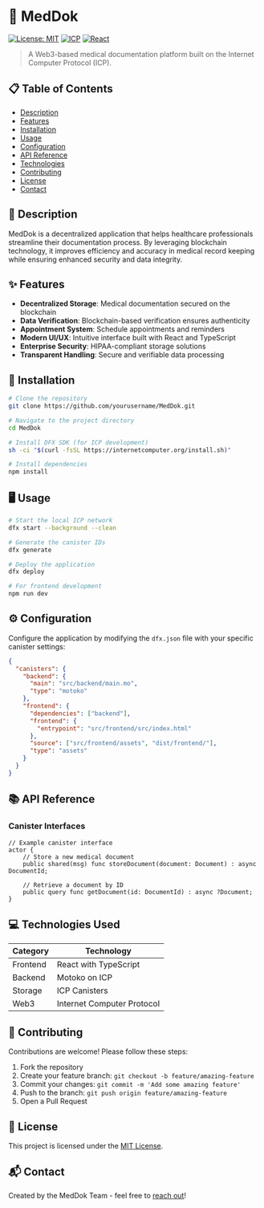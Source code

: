 # 🏥 MedDok

[![License: MIT](https://img.shields.io/badge/License-MIT-blue.svg)](https://opensource.org/licenses/MIT)
[![ICP](https://img.shields.io/badge/Internet%20Computer-Protocol-orange)](https://internetcomputer.org/)
[![React](https://img.shields.io/badge/React-TypeScript-61dafb)](https://reactjs.org/)

> A Web3-based medical documentation platform built on the Internet Computer Protocol (ICP).

## 📋 Table of Contents

- [Description](#-description)
- [Features](#-features)
- [Installation](#-installation)
- [Usage](#-usage)
- [Configuration](#-configuration)
- [API Reference](#-api-reference)
- [Technologies](#-technologies-used)
- [Contributing](#-contributing)
- [License](#-license)
- [Contact](#-contact)

## 📝 Description

MedDok is a decentralized application that helps healthcare professionals streamline their documentation process. By leveraging blockchain technology, it improves efficiency and accuracy in medical record keeping while ensuring enhanced security and data integrity.

## ✨ Features

- **Decentralized Storage**: Medical documentation secured on the blockchain
- **Data Verification**: Blockchain-based verification ensures authenticity
- **Appointment System**: Schedule appointments and reminders
- **Modern UI/UX**: Intuitive interface built with React and TypeScript
- **Enterprise Security**: HIPAA-compliant storage solutions
- **Transparent Handling**: Secure and verifiable data processing

## 🚀 Installation

```bash
# Clone the repository
git clone https://github.com/yourusername/MedDok.git

# Navigate to the project directory
cd MedDok

# Install DFX SDK (for ICP development)
sh -ci "$(curl -fsSL https://internetcomputer.org/install.sh)"

# Install dependencies
npm install
```

## 🖥️ Usage

```bash
# Start the local ICP network
dfx start --background --clean

# Generate the canister IDs
dfx generate

# Deploy the application
dfx deploy

# For frontend development
npm run dev
```

## ⚙️ Configuration

Configure the application by modifying the `dfx.json` file with your specific canister settings:

```json
{
  "canisters": {
    "backend": {
      "main": "src/backend/main.mo",
      "type": "motoko"
    },
    "frontend": {
      "dependencies": ["backend"],
      "frontend": {
        "entrypoint": "src/frontend/src/index.html"
      },
      "source": ["src/frontend/assets", "dist/frontend/"],
      "type": "assets"
    }
  }
}
```

## 📚 API Reference

### Canister Interfaces

```motoko
// Example canister interface
actor {
    // Store a new medical document
    public shared(msg) func storeDocument(document: Document) : async DocumentId;

    // Retrieve a document by ID
    public query func getDocument(id: DocumentId) : async ?Document;
}
```

## 💻 Technologies Used

| Category | Technology                 |
| -------- | -------------------------- |
| Frontend | React with TypeScript      |
| Backend  | Motoko on ICP              |
| Storage  | ICP Canisters              |
| Web3     | Internet Computer Protocol |

## 👥 Contributing

Contributions are welcome! Please follow these steps:

1. Fork the repository
2. Create your feature branch: `git checkout -b feature/amazing-feature`
3. Commit your changes: `git commit -m 'Add some amazing feature'`
4. Push to the branch: `git push origin feature/amazing-feature`
5. Open a Pull Request

## 📄 License

This project is licensed under the [MIT License](LICENSE).

## 📬 Contact

Created by the MedDok Team - feel free to [reach out](mailto:contact@meddok.example.com)!
